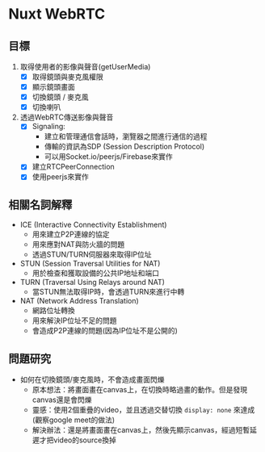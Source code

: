 # Nuxt WebRTC

## 目標

1. 取得使用者的影像與聲音(getUserMedia)
    - [x] 取得鏡頭與麥克風權限
    - [x] 顯示鏡頭畫面
    - [x] 切換鏡頭 / 麥克風
    - [x] 切換喇叭
2. 透過WebRTC傳送影像與聲音
    - [x] Signaling:
      - 建立和管理通信會話時，瀏覽器之間進行通信的過程
      - 傳輸的資訊為SDP (Session Description Protocol)
      - 可以用Socket.io/peerjs/Firebase來實作
    - [x] 建立RTCPeerConnection
    - [x] 使用peerjs來實作

## 相關名詞解釋
- ICE (Interactive Connectivity Establishment)
  - 用來建立P2P連線的協定
  - 用來應對NAT與防火牆的問題
  - 透過STUN/TURN伺服器來取得IP位址
- STUN (Session Traversal Utilities for NAT)
  - 用於檢查和獲取設備的公共IP地址和端口
- TURN (Traversal Using Relays around NAT)
  - 當STUN無法取得IP時，會透過TURN來進行中轉
- NAT (Network Address Translation)
  - 網路位址轉換
  - 用來解決IP位址不足的問題
  - 會造成P2P連線的問題(因為IP位址不是公開的)

## 問題研究

- 如何在切換鏡頭/麥克風時，不會造成畫面閃爍
  - 原本想法：將畫面畫在canvas上，在切換時略過畫的動作。但是發現canvas還是會閃爍
  - 靈感：使用2個重疊的video，並且透過交替切換 `display: none` 來達成(觀察google meet的做法)
  - 解決辦法：還是將畫面畫在canvas上，然後先顯示canvas，經過短暫延遲才把video的source換掉

